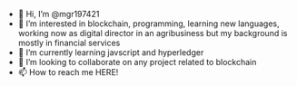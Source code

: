 - 👋 Hi, I’m @mgr197421
- 👀 I’m interested in blockchain, programming, learning new languages, working now as digital director in an agribusiness but my background is mostly in financial services
- 🌱 I’m currently learning javscript and hyperledger
- 💞️ I’m looking to collaborate on any project related to blockchain 
- 📫 How to reach me HERE!

<!---
mgr197421/mgr197421 is a ✨ special ✨ repository because its `README.md` (this file) appears on your GitHub profile.
You can click the Preview link to take a look at your changes.
--->
